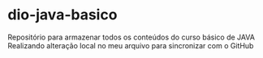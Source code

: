 # dio-java-basico
Repositório para armazenar todos os conteúdos do curso básico de JAVA
Realizando alteração local no meu arquivo para sincronizar com o GitHub